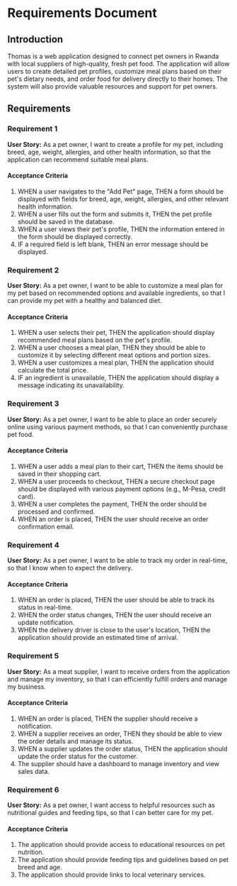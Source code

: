 # Requirements Document

## Introduction

Thomas is a web application designed to connect pet owners in Rwanda with local suppliers of high-quality, fresh pet food.  The application will allow users to create detailed pet profiles, customize meal plans based on their pet's dietary needs, and order food for delivery directly to their homes.  The system will also provide valuable resources and support for pet owners.

## Requirements

### Requirement 1

**User Story:** As a pet owner, I want to create a profile for my pet, including breed, age, weight, allergies, and other health information, so that the application can recommend suitable meal plans.

#### Acceptance Criteria

1. WHEN a user navigates to the "Add Pet" page, THEN a form should be displayed with fields for breed, age, weight, allergies, and other relevant health information.
2. WHEN a user fills out the form and submits it, THEN the pet profile should be saved in the database.
3. WHEN a user views their pet's profile, THEN the information entered in the form should be displayed correctly.
4. IF a required field is left blank, THEN an error message should be displayed.

### Requirement 2

**User Story:** As a pet owner, I want to be able to customize a meal plan for my pet based on recommended options and available ingredients, so that I can provide my pet with a healthy and balanced diet.

#### Acceptance Criteria

1. WHEN a user selects their pet, THEN the application should display recommended meal plans based on the pet's profile.
2. WHEN a user chooses a meal plan, THEN they should be able to customize it by selecting different meat options and portion sizes.
3. WHEN a user customizes a meal plan, THEN the application should calculate the total price.
4. IF an ingredient is unavailable, THEN the application should display a message indicating its unavailability.

### Requirement 3

**User Story:** As a pet owner, I want to be able to place an order securely online using various payment methods, so that I can conveniently purchase pet food.

#### Acceptance Criteria

1. WHEN a user adds a meal plan to their cart, THEN the items should be saved in their shopping cart.
2. WHEN a user proceeds to checkout, THEN a secure checkout page should be displayed with various payment options (e.g., M-Pesa, credit card).
3. WHEN a user completes the payment, THEN the order should be processed and confirmed.
4. WHEN an order is placed, THEN the user should receive an order confirmation email.

### Requirement 4

**User Story:** As a pet owner, I want to be able to track my order in real-time, so that I know when to expect the delivery.

#### Acceptance Criteria

1. WHEN an order is placed, THEN the user should be able to track its status in real-time.
2. WHEN the order status changes, THEN the user should receive an update notification.
3. WHEN the delivery driver is close to the user's location, THEN the application should provide an estimated time of arrival.

### Requirement 5

**User Story:** As a meat supplier, I want to receive orders from the application and manage my inventory, so that I can efficiently fulfill orders and manage my business.

#### Acceptance Criteria

1. WHEN an order is placed, THEN the supplier should receive a notification.
2. WHEN a supplier receives an order, THEN they should be able to view the order details and manage its status.
3. WHEN a supplier updates the order status, THEN the application should update the order status for the customer.
4. The supplier should have a dashboard to manage inventory and view sales data.

### Requirement 6

**User Story:** As a pet owner, I want access to helpful resources such as nutritional guides and feeding tips, so that I can better care for my pet.

#### Acceptance Criteria

1. The application should provide access to educational resources on pet nutrition.
2. The application should provide feeding tips and guidelines based on pet breed and age.
3. The application should provide links to local veterinary services.
